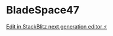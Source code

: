 # BladeSpace47

[Edit in StackBlitz next generation editor ⚡️](https://stackblitz.com/~/github.com/LennyDevX/BladeSpace47)